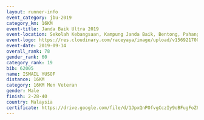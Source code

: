 ```yaml
---
layout: runner-info 
event_category: jbu-2019 
category_km: 16KM 
event-title: Janda Baik Ultra 2019 
event-location: Sekolah Kebangsaan, Kampung Janda Baik, Bentong, Pahang, Malaysia 
event-logo: https://res.cloudinary.com/raceyaya/image/upload/v1569217009/logo/janda-baik_vch1pc.jpg 
event-date: 2019-09-14
overall_rank: 78
gender_rank: 60
category_rank: 19
bib: 62005
name: ISMAIL YUSOF
distance: 16KM
category: 16KM Men Veteran
gender: Male
finish: 2-28-40
country: Malaysia
certificate: https://drive.google.com/file/d/1JpxQnPOfvgCczIy9oBFugFoZ8Is4StpQ/view?usp=sharing
---
```


